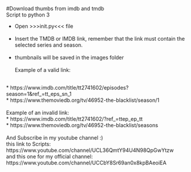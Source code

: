 #Download thumbs from imdb and tmdb
<br>
Script to python 3
<br>
* Open >>>init.py<<< file
<br><br>
* Insert the TMDB or IMDB link, remember that the link must contain the selected series and season.
<br><br>
* thumbnails will be saved in the images folder
<br><br>
Example of a valid link:
<br>
* https://www.imdb.com/title/tt2741602/episodes?season=1&ref_=tt_eps_sn_1
<br>
* https://www.themoviedb.org/tv/46952-the-blacklist/season/1
<br><br>
Example of an invalid link:
<br>
* https://www.imdb.com/title/tt2741602/?ref_=ttep_ep_tt
<br>
* https://www.themoviedb.org/tv/46952-the-blacklist/seasons
<br><br>
And Subscribe in my youtube channel :)
<br>
this link to Scripts:
<br>
https://www.youtube.com/channel/UCL36QmtY94U4N98QpGwYtzw
<br>
and this one for my official channel:
<br>
https://www.youtube.com/channel/UCCbY8Sr69an0x8kpBAeoiEA
